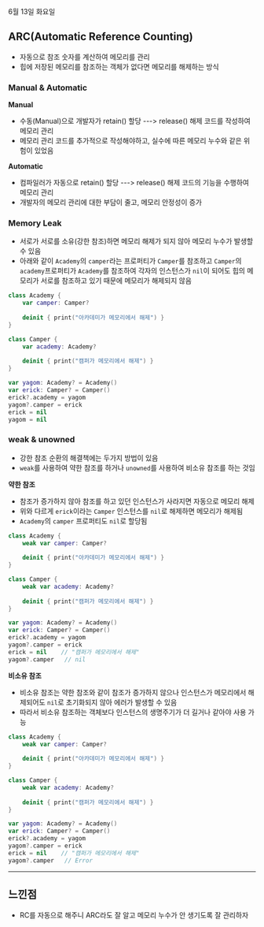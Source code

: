 6월 13일 화요일

## ARC(Automatic Reference Counting)
- 자동으로 참조 숫자를 계산하여 메모리를 관리
- 힙에 저장된 메모리를 참조하는 객체가 없다면 메모리를 해제하는 방식

### Manual & Automatic
**Manual**
- 수동(Manual)으로 개발자가 retain() 할당 ---> release() 해제 코드를 작성하여 메모리 관리
- 메모리 관리 코드를 추가적으로 작성해야하고, 실수에 따른 메모리 누수와 같은 위험이 있었음

**Automatic**
- 컴파일러가 자동으로 retain() 할당 ---> release() 해제 코드의 기능을 수행하여 메모리 관리
- 개발자의 메모리 관리에 대한 부담이 줄고, 메모리 안정성이 증가

### Memory Leak
- 서로가 서로를 소유(강한 참조)하면 메모리 해제가 되지 않아 메모리 누수가 발생할 수 있음
- 아래와 같이 `Academy`의 `camper`라는 프로퍼티가 `Camper`를 참조하고 `Camper`의 `academy`프로퍼티가 `Academy`를 참조하여 각자의 인스턴스가 `nil`이 되어도 힙의 메모리가 서로를 참조하고 있기 때문에 메모리가 해제되지 않음

```swift
class Academy {
    var camper: Camper?
    
    deinit { print("아카데미가 메모리에서 해제") }
}

class Camper {
    var academy: Academy?
    
    deinit { print("캠퍼가 메모리에서 해제") }
}

var yagom: Academy? = Academy()
var erick: Camper? = Camper()
erick?.academy = yagom
yagom?.camper = erick
erick = nil
yagom = nil
```

### weak & unowned
- 강한 참조 순환의 해결책에는 두가지 방법이 있음
- `weak`를 사용하여 약한 참조를 하거나 `unowned`를 사용하여 비소유 참조를 하는 것임

**약한 참조**
- 참조가 증가하지 않아 참조를 하고 있던 인스턴스가 사라지면 자동으로 메모리 해제
- 위와 다르게 `erick`이라는 `Camper` 인스턴스를 `nil`로 해제하면 메모리가 해제됨
- `Academy`의 `camper` 프로퍼티도 `nil`로 할당됨

```swift
class Academy {
    weak var camper: Camper?
    
    deinit { print("아카데미가 메모리에서 해제") }
}

class Camper {
    weak var academy: Academy?
    
    deinit { print("캠퍼가 메모리에서 해제") }
}

var yagom: Academy? = Academy()
var erick: Camper? = Camper()
erick?.academy = yagom
yagom?.camper = erick
erick = nil    // "캠퍼가 메모리에서 해제"
yagom?.camper   // nil
```

**비소유 참조**
- 비소유 참조는 약한 참조와 같이 참조가 증가하지 않으나 인스턴스가 메모리에서 해제되어도 `nil`로 초기화되지 않아 에러가 발생할 수 있음
- 따라서 비소유 참조하는 객체보다 인스턴스의 생명주기가 더 길거나 같아야 사용 가능

```swift
class Academy {
    weak var camper: Camper?
    
    deinit { print("아카데미가 메모리에서 해제") }
}

class Camper {
    weak var academy: Academy?
    
    deinit { print("캠퍼가 메모리에서 해제") }
}

var yagom: Academy? = Academy()
var erick: Camper? = Camper()
erick?.academy = yagom
yagom?.camper = erick
erick = nil    // "캠퍼가 메모리에서 해제"
yagom?.camper   // Error
```

---
## 느낀점
- RC를 자동으로 해주니 ARC라도 잘 알고 메모리 누수가 안 생기도록 잘 관리하자
